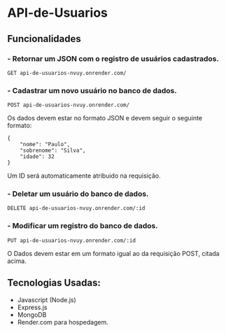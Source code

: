 ﻿# API-de-Usuarios

## Funcionalidades
### - Retornar um JSON com o registro de usuários cadastrados.

`GET api-de-usuarios-nvuy.onrender.com/`

### - Cadastrar um novo usuário no banco de dados.

`POST api-de-usuarios-nvuy.onrender.com/`

Os dados devem estar no formato JSON e devem seguir o seguinte formato:

```
{
    "nome": "Paulo",
    "sobrenome": "Silva",
    "idade": 32
}
```
Um ID será automaticamente atribuido na requisição.

### - Deletar um usuário do banco de dados.

`DELETE api-de-usuarios-nvuy.onrender.com/:id`

### - Modificar um registro do banco de dados.

`PUT api-de-usuarios-nvuy.onrender.com/:id`

O Dados devem estar em um formato igual ao da requisição POST, citada acima.



## Tecnologias Usadas:
- Javascript (Node.js)
- Express.js
- MongoDB
- Render.com para hospedagem.
